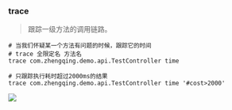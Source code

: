 ### trace

> 跟踪一级方法的调用链路。

```shell
# 当我们怀疑某一个方法有问题的时候，跟踪它的时间
# trace 全限定名 方法名
trace com.zhengqing.demo.api.TestController time

# 只跟踪执行耗时超过2000ms的结果
trace com.zhengqing.demo.api.TestController time '#cost>2000'
```

![](images/trace.png)

